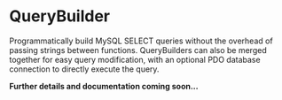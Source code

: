 QueryBuilder
============

Programmatically build MySQL SELECT queries without the overhead of passing
strings between functions. QueryBuilders can also be merged together for easy
query modification, with an optional PDO database connection to directly
execute the query.

**Further details and documentation coming soon...**
